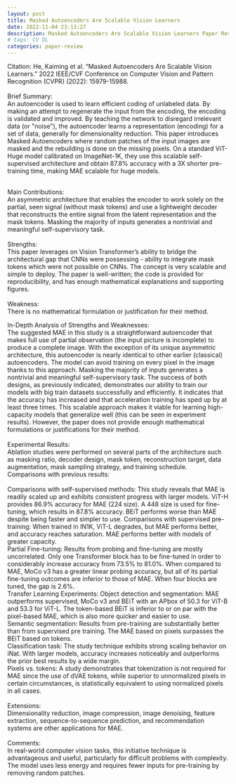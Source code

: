 ```yaml
---
layout: post
title: Masked Autoencoders Are Scalable Vision Learners
date: 2022-11-04 23:13:27
description: Masked Autoencoders Are Scalable Vision Learners Paper Review
# tags: CV DL
categories: paper-review
---
```


Citation: He, Kaiming et al. “Masked Autoencoders Are Scalable Vision Learners.” 2022 IEEE/CVF Conference on Computer Vision and Pattern Recognition (CVPR) (2022): 15979-15988. <br /><br />
Brief Summary:<br />
An autoencoder is used to learn efficient coding of unlabeled data. By making an attempt to regenerate the input from the encoding, the encoding is validated and improved. By teaching the network to disregard irrelevant data (or "noise"), the autoencoder learns a representation (encoding) for a set of data, generally for dimensionality reduction. This paper introduces Masked Autoencoders where random patches of the input images are masked and the rebuilding is done on the missing pixels. On a standard ViT-Huge model calibrated on ImageNet-1K, they use this scalable self-supervised architecture and obtain 87.8% accuracy with a 3X shorter pre-training time, making MAE scalable for huge models.<br /><br />

Main Contributions:<br />
An asymmetric architecture that enables the encoder to work solely on the partial, seen signal (without mask tokens) and use a lightweight decoder that reconstructs the entire signal from the latent representation and the mask tokens.
Masking the majority of inputs generates a nontrivial and meaningful self-supervisory task.<br /><br />
Strengths:<br />
This paper leverages on Vision Transformer’s ability to bridge the architectural gap that CNNs were possessing - ability to integrate mask tokens which were not possible on CNNs.
The concept is very scalable and simple to deploy.
The paper is well-written; the code is provided for reproducibility, and has enough mathematical explanations and supporting figures.<br /><br />
Weakness:<br />
There is no mathematical formulation or justification for their method.

In-Depth Analysis of Strengths and Weaknesses:<br />
The suggested MAE in this study is a straightforward autoencoder that makes full use of partial observation (the input picture is incomplete) to produce a complete image. With the exception of its unique asymmetric architecture, this autoencoder is nearly identical to other earlier (classical) autoencoders. The model can avoid training on every pixel in the image thanks to this approach.
Masking the majority of inputs generates a nontrivial and meaningful self-supervisory task. The success of both designs, as previously indicated, demonstrates our ability to train our models with big train datasets successfully and efficiently. It indicates that the accuracy has increased and that acceleration training has sped up by at least three times. This scalable approach makes it viable for learning high-capacity models that generalize well (this can be seen in experiment results).
However, the paper does not provide enough mathematical formulations or justifications for their method.<br /><br />
Experimental Results:<br />
Ablation studies were performed on several parts of the architecture such as masking ratio, decoder design, mask token, reconstruction target, data augmentation, mask sampling strategy, and training schedule. <br />
Comparisons with previous results:<br /><br />
Comparisons with self-supervised methods: This study reveals that MAE is readily scaled up and exhibits consistent progress with larger models. ViT-H provides 86.9% accuracy for MAE (224 size). A 448 size is used for fine-tuning, which results in 87.8% accuracy. BEiT performs worse than MAE despite being faster and simpler to use.
Comparisons with supervised pre-training: When trained in IN1K, ViT-L degrades, but MAE performs better, and accuracy reaches saturation. MAE performs better with models of greater capacity.<br />
Partial Fine-tuning: Results from probing and fine-tuning are mostly uncorrelated. Only one Transformer block has to be fine-tuned in order to considerably increase accuracy from 73.5% to 81.0%. When compared to MAE, MoCo v3 has a greater linear probing accuracy, but all of its partial fine-tuning outcomes are inferior to those of MAE. When four blocks are tuned, the gap is 2.6%.<br />
Transfer Learning Experiments:
Object detection and segmentation: MAE outperforms supervised, MoCo v3 and BEiT with an APbox of 50.3 for ViT-B and 53.3 for ViT-L. The token-based BEiT is inferior to or on par with the pixel-based MAE, which is also more quicker and easier to use.<br />
Semantic segmentation: Results from pre-training are substantially better than from supervised pre training. The MAE based on pixels surpasses the BEiT based on tokens.<br />
Classification task: The study technique exhibits strong scaling behavior on iNat. With larger models, accuracy increases noticeably and outperforms the prior best results by a wide margin.<br />
Pixels vs. tokens: A study demonstrates that tokenization is not required for MAE since the use of dVAE tokens, while superior to unnormalized pixels in certain circumstances, is statistically equivalent to using normalized pixels in all cases.<br /><br />
Extensions:<br />
Dimensionality reduction, image compression, image denoising, feature extraction, sequence-to-sequence prediction, and recommendation systems are other applications for MAE.<br /><br />
Comments:<br />
In real-world computer vision tasks, this initiative technique is advantageous and useful, particularly for difficult problems with complexity. The model uses less energy and requires fewer inputs for pre-training by removing random patches.
